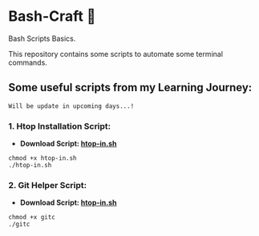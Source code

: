 # Bash-Craft 🚀
Bash Scripts Basics.

This repository contains some scripts to automate some terminal commands.

## Some useful scripts from my Learning Journey:

```
Will be update in upcoming days...!
```

### 1. Htop Installation Script:
+ **Download Script: [htop-in.sh](https://github.com/akash2061/Bash-Craft/releases/download/htop/htop-in.sh)**
```
chmod +x htop-in.sh
./htop-in.sh
```
### 2. Git Helper Script:
+ **Download Script: [htop-in.sh](https://github.com/akash2061/Bash-Craft/releases/download/git-helper/gitc)**
```
chmod +x gitc
./gitc
```
